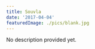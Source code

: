 ```yaml
---
title: Souvla
date: '2017-04-04'
featuredImage: ./pics/blank.jpg
---
```


No description provided yet.
